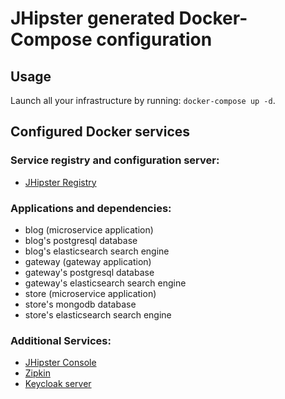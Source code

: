 # JHipster generated Docker-Compose configuration

## Usage

Launch all your infrastructure by running: `docker-compose up -d`.

## Configured Docker services

### Service registry and configuration server:

- [JHipster Registry](http://localhost:8761)

### Applications and dependencies:

- blog (microservice application)
- blog's postgresql database
- blog's elasticsearch search engine
- gateway (gateway application)
- gateway's postgresql database
- gateway's elasticsearch search engine
- store (microservice application)
- store's mongodb database
- store's elasticsearch search engine

### Additional Services:

- [JHipster Console](http://localhost:5601)
- [Zipkin](http://localhost:9411)
- [Keycloak server](http://localhost:9080)

